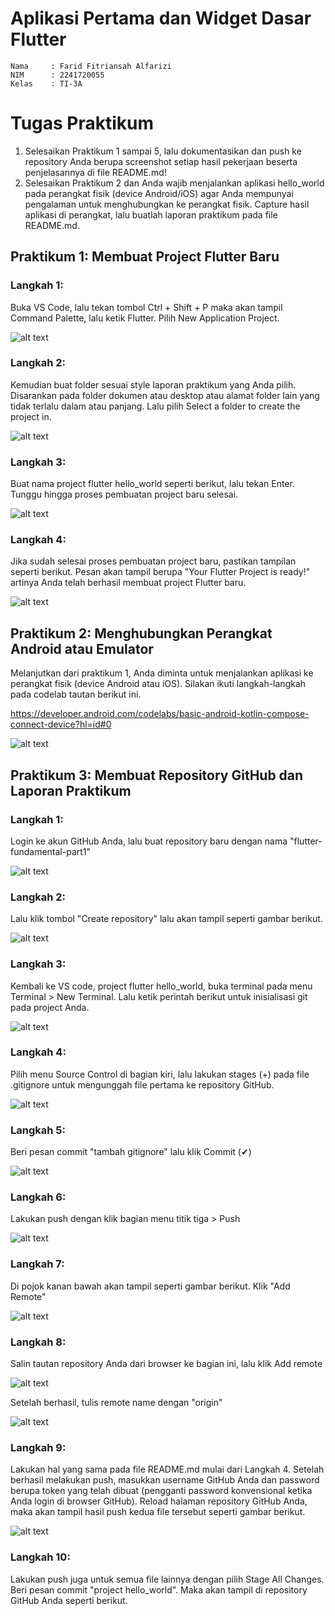 # Aplikasi Pertama dan Widget Dasar Flutter

```
Nama     : Farid Fitriansah Alfarizi
NIM      : 2241720055
Kelas    : TI-3A
```

# Tugas Praktikum
1. Selesaikan Praktikum 1 sampai 5, lalu dokumentasikan dan push ke repository Anda berupa screenshot setiap hasil pekerjaan beserta penjelasannya di file README.md!
2. Selesaikan Praktikum 2 dan Anda wajib menjalankan aplikasi hello_world pada perangkat fisik (device Android/iOS) agar Anda mempunyai pengalaman untuk menghubungkan ke perangkat fisik. Capture hasil aplikasi di perangkat, lalu buatlah laporan praktikum pada file README.md.

## Praktikum 1: Membuat Project Flutter Baru

### Langkah 1:
Buka VS Code, lalu tekan tombol Ctrl + Shift + P maka akan tampil Command Palette, lalu ketik Flutter. Pilih New Application Project.

![alt text](screenshot/Praktikum1/Langkah1.png)

### Langkah 2:
Kemudian buat folder sesuai style laporan praktikum yang Anda pilih. Disarankan pada folder dokumen atau desktop atau alamat folder lain yang tidak terlalu dalam atau panjang. Lalu pilih Select a folder to create the project in.

![alt text](screenshot/Praktikum1/Langkah2.png)

### Langkah 3:
Buat nama project flutter hello_world seperti berikut, lalu tekan Enter. Tunggu hingga proses pembuatan project baru selesai.

![alt text](screenshot/Praktikum1/Langkah3.png)

### Langkah 4:
Jika sudah selesai proses pembuatan project baru, pastikan tampilan seperti berikut. Pesan akan tampil berupa "Your Flutter Project is ready!" artinya Anda telah berhasil membuat project Flutter baru.

![alt text](screenshot/Praktikum1/Langkah4.png)

## Praktikum 2: Menghubungkan Perangkat Android atau Emulator

Melanjutkan dari praktikum 1, Anda diminta untuk menjalankan aplikasi ke perangkat fisik (device Android atau iOS). Silakan ikuti langkah-langkah pada codelab tautan berikut ini.

https://developer.android.com/codelabs/basic-android-kotlin-compose-connect-device?hl=id#0

![alt text](screenshot/Praktikum2/Langkah1.jpeg)

## Praktikum 3: Membuat Repository GitHub dan Laporan Praktikum

### Langkah 1:
Login ke akun GitHub Anda, lalu buat repository baru dengan nama "flutter-fundamental-part1"

![alt text](screenshot/Praktikum3/Langkah1.png)

### Langkah 2:
Lalu klik tombol "Create repository" lalu akan tampil seperti gambar berikut.

![alt text](screenshot/Praktikum3/Langkah2.png)

### Langkah 3:
Kembali ke VS code, project flutter hello_world, buka terminal pada menu Terminal > New Terminal. Lalu ketik perintah berikut untuk inisialisasi git pada project Anda.

![alt text](screenshot/Praktikum3/Langkah3.png)

### Langkah 4:
Pilih menu Source Control di bagian kiri, lalu lakukan stages (+) pada file .gitignore untuk mengunggah file pertama ke repository GitHub.

![alt text](screenshot/Praktikum3/Langkah4.png)

### Langkah 5:
Beri pesan commit "tambah gitignore" lalu klik Commit (✔)

![alt text](screenshot/Praktikum3/Langkah5.png)

### Langkah 6:
Lakukan push dengan klik bagian menu titik tiga > Push

![alt text](screenshot/Praktikum3/Langkah6.png)

### Langkah 7:
Di pojok kanan bawah akan tampil seperti gambar berikut. Klik "Add Remote"

![alt text](screenshot/Praktikum3/Langkah7.png)

### Langkah 8:
Salin tautan repository Anda dari browser ke bagian ini, lalu klik Add remote

![alt text](screenshot/Praktikum3/Langkah8_1.png)

Setelah berhasil, tulis remote name dengan "origin"

![alt text](screenshot/Praktikum3/Langkah8_2.png)

### Langkah 9:

Lakukan hal yang sama pada file README.md mulai dari Langkah 4. Setelah berhasil melakukan push, masukkan username GitHub Anda dan password berupa token yang telah dibuat (pengganti password konvensional ketika Anda login di browser GitHub). Reload halaman repository GitHub Anda, maka akan tampil hasil push kedua file tersebut seperti gambar berikut.

![alt text](screenshot/Praktikum3/Langkah9.png)

### Langkah 10:

Lakukan push juga untuk semua file lainnya dengan pilih Stage All Changes. Beri pesan commit "project hello_world". Maka akan tampil di repository GitHub Anda seperti berikut.